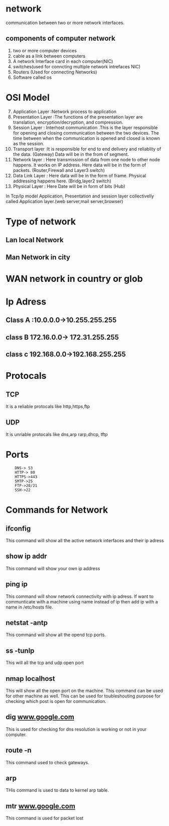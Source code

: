 # network
communication between two or more network interfaces.
## components of computer network
1. two or more computer devices
2. cable as a link between computers
3. A network Interface card in each computer(NIC)
4. switches(used for conncting multiple network intrefaces NIC)
5. Routers (Used for connecting Networks)
6. Software called os
# OSI Model
7. Application Layer :Network process to application
6. Presentation  Layer :The functions of the presentation layer are translation, encryption/decryption, and compression.
5. Session Layer : Interhost communication .This is the layer responsible for opening and closing communication between the two devices. The time between when the communication is opened and closed is known as the session.
4. Transport layer :It is responsible for end to end delivery and reliablity of the data. (Gateway) Data will be in the from of segment.
3. Network layer : Here transmission of data from one node to other node happens. It works on IP address. Here data will be in the form of packets. (Router,Firewall and Layer3 switch)
3. Data Link Layer : Here data will be in the form of frame. Physical addressing happens here. (Bridg,layer2 switch)
1. Physical Layer : Here Date will be in form of bits (Hub)

In Tcp/Ip model Application, Presentation and session layer collectivelly called Application layer.(web server,mail server,browser)

# Type of network
## Lan local Network
## Man Network in city
# WAN network in country or glob

# Ip Adress
## Class A :10.0.0.0->10.255.255.255
## class B 172.16.0.0-> 172.31.255.255
## class c 192.168.0.0->192.168.255.255

# Protocals
## TCP 
It is a reliable protocals like http,https,ftp
## UDP 
It is unriable protocals like dns,arp rarp,dhcp, tftp
# Ports
        DNS-> 53
        HTTP-> 80
        HTTPS->443
        SMTP->25
        FTP->20/21
        SSH->22
# Commands for Network
## ifconfig
This command will show all the active network interfaces and their ip adress
## show ip addr
This command will show your own ip address
## ping ip
This command will show network connectivity with ip adress. If want to communticate with a machine using name instead of ip then add ip with a name in /etc/hosts file.
## netstat -antp
This command will show all the opend tcp ports.
## ss -tunlp
This will all the tcp and udp open port
## nmap localhost
This will show all the open port on the machine. This command can be used for other machine as well. This can be used for toubleshouting purpose for checking which post is open for communication.
## dig www.google.com
This is used for checking for dns resolution is working or not in your computer.
## route -n
This command used to check gateways.
## arp
THis command is used to data to kernel arp table.
## mtr www.google.com
This command is used for packet lost



